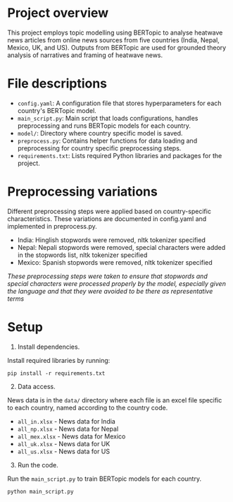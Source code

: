 # Project overview

This project employs topic modelling using BERTopic to analyse heatwave news articles from online news sources from five countries (India, Nepal, Mexico, UK, and US). Outputs from BERTopic are used for grounded theory analysis of narratives and framing of heatwave news. 

# File descriptions

* `config.yaml`: A configuration file that stores hyperparameters for each country's BERTopic model.
* `main_script.py`: Main script that loads configurations, handles preprocessing and runs BERTopic models for each country.
* `model/`: Directory where country specific model is saved.
* `preprocess.py`: Contains helper functions for data loading and preprocessing for country specific preprocessing steps.
* `requirements.txt`: Lists required Python libraries and packages for the project.

# Preprocessing variations

Different preprocessing steps were applied based on country-specific characteristics. These variations are documented in config.yaml and implemented in preprocess.py. 
* India: Hinglish stopwords were removed, nltk tokenizer specified
* Nepal: Nepali stopwords were removed, special characters were added in the stopwords list, nltk tokenizer specified
* Mexico: Spanish stopwords were removed, nltk tokenizer specified

_These preprocessing steps were taken to ensure that stopwords and special characters were processed properly by the model, especially given the language and that they were avoided to be there as representative terms_

# Setup 

1. Install dependencies.
   
Install required libraries by running:

```
pip install -r requirements.txt
```

2. Data access.

News data is in the `data/` directory where each file is an excel file specific to each country, named according to the country code.

- `all_in.xlsx` - News data for India  
- `all_np.xlsx` - News data for Nepal
- `all_mex.xlsx` - News data for Mexico
- `all_uk.xlsx` - News data for UK
- `all_us.xlsx` - News data for US

3. Run the code.

Run the `main_script.py` to train BERTopic models for each country.

```
python main_script.py
```

